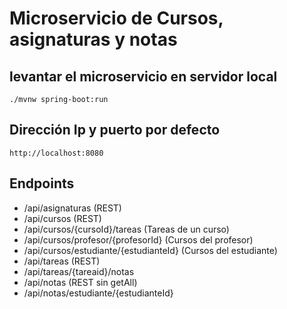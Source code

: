 # Microservicio de Cursos, asignaturas y notas

## levantar el microservicio en servidor local
`./mvnw spring-boot:run`

## Dirección Ip y puerto por defecto
`http://localhost:8080`

## Endpoints 
- /api/asignaturas (REST)
- /api/cursos (REST)
- /api/cursos/{cursoId}/tareas (Tareas de un curso)
- /api/cursos/profesor/{profesorId} (Cursos del profesor)
- /api/cursos/estudiante/{estudianteId} (Cursos del estudiante)
- /api/tareas (REST)
- /api/tareas/{tareaid}/notas
- /api/notas (REST sin getAll)
- /api/notas/estudiante/{estudianteId}